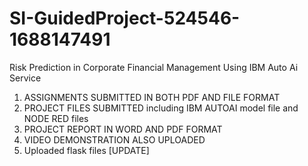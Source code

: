 # SI-GuidedProject-524546-1688147491
Risk Prediction in Corporate Financial Management Using IBM Auto Ai Service

1. ASSIGNMENTS SUBMITTED IN BOTH PDF AND FILE FORMAT
2. PROJECT FILES SUBMITTED including IBM AUTOAI model file and NODE RED files
3. PROJECT REPORT IN WORD AND PDF FORMAT
4. VIDEO DEMONSTRATION ALSO UPLOADED
5. Uploaded flask files [UPDATE]
